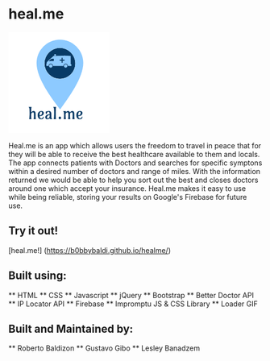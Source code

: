 # heal.me

![logo](assets/images/2a32a7eb-1506-468b-a3bf-bb2798051cb4.png)

Heal.me is an app which allows users the freedom to travel in peace that for they will be able to receive the best healthcare available to them and locals. The app connects patients with Doctors and searches for specific symptons within a desired number of doctors and range of miles. With the information returned we would be able to help you sort out the best and closes doctors around one which accept your insurance. Heal.me makes it easy to use while being reliable, storing your results on Google's Firebase for future use. 

## Try it out!

[heal.me!]
(https://b0bbybaldi.github.io/healme/)

## Built using:

** HTML
** CSS
** Javascript
** jQuery
** Bootstrap
** Better Doctor API
** IP Locator API
** Firebase
** Impromptu JS & CSS Library
** Loader GIF

## Built and Maintained by:

** Roberto Baldizon
** Gustavo Gibo
** Lesley Banadzem

